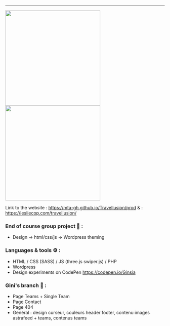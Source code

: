 __________________________________________________________________________

<img src="https://media.giphy.com/media/UbGeaG4oy5sqSHNhc6/giphy-downsized-large.gif" width="300" align="center" />
<img src="https://media1.giphy.com/media/lKPEqYS4tvzci5hdF2/giphy.gif?cid=ecf05e475r45jg0t7fjon4z8z2a5s28iyajtxt8hnlj3utet&rid=giphy.gif&ct=g" width="300" align="center" />

Link to the website :  https://mta-gh.github.io/Travellusion/prod
& : https://lesliecop.com/travellusion/

### End of course group project 🦕 : 

+ Design -> html/css/js -> Wordpress theming

### Languages & tools ⚙️ :

+ HTML / CSS (SASS) / JS (three.js swiper.js) / PHP
+ Wordpress
+ Design experiments on CodePen  https://codepen.io/Ginsia

### Gini's branch 🦜 :

+ Page Teams + Single Team
+ Page Contact
+ Page 404
+ Genéral : design curseur, couleurs header footer, contenu images astrafeed + teams, contenus teams
